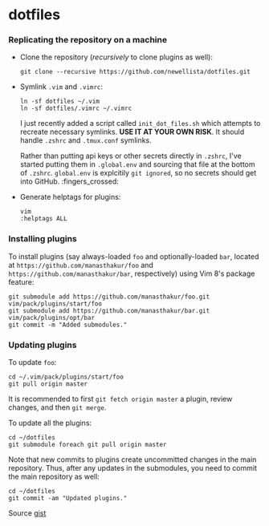 # dotfiles
### Replicating the repository on a machine
- Clone the repository (_recursively_ to clone plugins as well):

    ```
    git clone --recursive https://github.com/newellista/dotfiles.git
    ```
    
- Symlink `.vim` and `.vimrc`:

    ```
    ln -sf dotfiles ~/.vim
    ln -sf dotfiles/.vimrc ~/.vimrc
    ```
    I just recently added a script called `init_dot_files.sh` which attempts to recreate necessary symlinks. **USE IT AT YOUR OWN RISK**.  It should handle `.zshrc` and `.tmux.conf` symlinks.

    Rather than putting api keys or other secrets directly in `.zshrc`, I've started putting them in `.global.env` and sourcing that file at the bottom of `.zshrc`. `global.env` is explcitily `git ignored`, so no secrets should get into GitHub. :fingers_crossed:
    
- Generate helptags for plugins:
    ```
    vim
    :helptags ALL
    ```
    
### Installing plugins
To install plugins (say always-loaded `foo` and optionally-loaded `bar`, located at `https://github.com/manasthakur/foo` and `https://github.com/manasthakur/bar`, respectively) using Vim 8's package feature:
```
git submodule add https://github.com/manasthakur/foo.git vim/pack/plugins/start/foo
git submodule add https://github.com/manasthakur/bar.git vim/pack/plugins/opt/bar
git commit -m "Added submodules."
```

### Updating plugins
To update `foo`:
```
cd ~/.vim/pack/plugins/start/foo
git pull origin master
```
It is recommended to first `git fetch origin master` a plugin, review changes, and then `git merge`.

To update all the plugins:
```
cd ~/dotfiles
git submodule foreach git pull origin master
```

Note that new commits to plugins create uncommitted changes in the main repository.
Thus, after any updates in the submodules, you need to commit the main repository as well:
```
cd ~/dotfiles
git commit -am "Updated plugins."
```

Source [gist](https://gist.github.com/manasthakur/d4dc9a610884c60d944a4dd97f0b3560)
